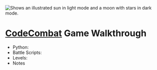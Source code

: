 <picture>
<source media="https://user-images.githubusercontent.com/114851245/197361566-35a462cd-337b-4d2f-b60f-ca0d88e072de.png">
<source media="https://user-images.githubusercontent.com/114851245/197361567-2ad617b1-fdaa-49ca-800f-a345f158ff7c.png">
<img alt="Shows an illustrated sun in light mode and a moon with stars in dark mode." src="https://user-images.githubusercontent.com/114851245/197361567-2ad617b1-fdaa-49ca-800f-a345f158ff7c.png">
</picture>
</picture>

# [CodeCombat](https://codecombat.com/) Game Walkthrough

* Python:
* Battle Scripts:
* Levels:
* Notes

